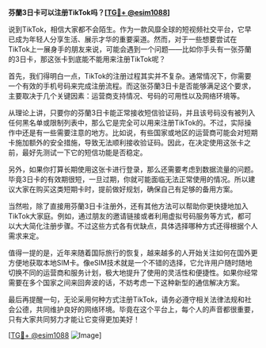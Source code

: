 **芬蘭3日卡可以注册TikTok吗？[[TG💪+ @esim1088](https://t.me/s/esim1088)]**

说到TikTok，相信大家都不会陌生。作为一款风靡全球的短视频社交平台，它早已成为年轻人分享生活、展示才华的重要渠道。然而，对于一些想要尝试在TikTok上一展身手的朋友来说，可能会遇到一个问题——比如你手头有一张芬蘭的3日卡，那这张卡到底能不能用来注册TikTok呢？

首先，我们得明白一点，TikTok的注册过程其实并不复杂。通常情况下，你需要一个有效的手机号码来完成注册流程。而这张芬蘭3日卡是否能够满足这个要求，主要取决于几个关键因素：运营商支持情况、号码的可用性以及网络环境等。

从理论上讲，只要你的芬蘭3日卡能正常接收短信验证码，并且该号码没有被列入任何黑名单或限制列表中，那么它是完全可以用来注册TikTok的。不过，实际操作中还是有一些需要注意的地方。比如说，有些国家或地区的运营商可能会对短期卡施加额外的安全措施，导致无法顺利接收验证码。因此，在决定使用这张卡之前，最好先测试一下它的短信功能是否稳定。

另外，如果你打算长期使用这张卡进行登录，那么还需要考虑到数据流量的问题。毕竟3日卡的有效期很短，一旦过期，你就可能面临无法正常使用的情况。所以建议大家在购买这类短期卡时，提前做好规划，确保自己有足够的备用方案。

当然啦，除了直接用芬蘭3日卡注册外，还有其他方法可以帮助你更快捷地加入TikTok大家庭。例如，通过朋友的邀请链接或者利用虚拟号码服务等方式，都可以大大简化注册步骤。不过这些方式各有优缺点，具体选择哪种方式还得根据个人需求来定。

值得一提的是，近年来随着国际旅行的恢复，越来越多的人开始关注如何在国外更方便地获取本地SIM卡。像eSIM技术就是一个不错的选择，它允许用户随时随地切换不同的运营商和服务计划，极大地提升了使用的灵活性和便捷性。如果你经常需要在多个国家之间来回奔波的话，不妨考虑一下这种新型的通信解决方案。

最后再提醒一句，无论采用何种方式注册TikTok，请务必遵守相关法律法规和社会公德，共同维护良好的网络环境。毕竟在这个平台上，每个人的声音都很重要，只有大家共同努力才能让它变得更加美好！

[[TG💪+ @esim1088](https://t.me/s/esim1088) ![Image](https://i.postimg.cc/4NQfJmqS/Snipaste-2025-05-13-00-14-12.png)]